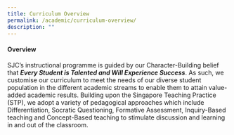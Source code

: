 ```yaml
---
title: Curriculum Overview
permalink: /academic/curriculum-overview/
description: ""
---
```

#### **Overview**


SJC’s instructional programme is guided by our Character-Building belief that **_Every Student is Talented and Will Experience Success_**. As such, we customise our curriculum to meet the needs of our diverse student population in the different academic streams to enable them to attain value-added academic results. Building upon the Singapore Teaching Practice (STP), we adopt a variety of pedagogical approaches which include Differentiation, Socratic Questioning, Formative Assessment, Inquiry-Based teaching and Concept-Based teaching to stimulate discussion and learning in and out of the classroom.